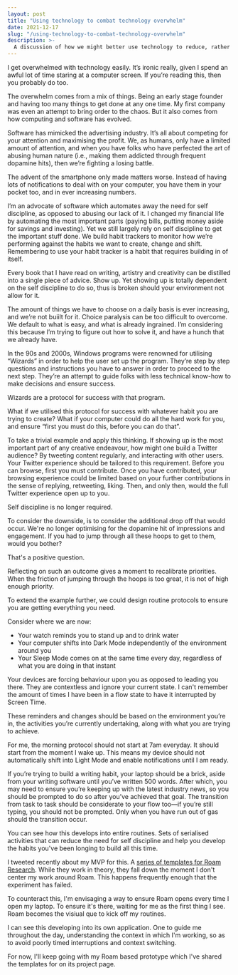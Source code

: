 ```yaml
---
layout: post
title: "Using technology to combat technology overwhelm"
date: 2021-12-17
slug: "/using-technology-to-combat-technology-overwhelm"
description: >-
  A discussion of how we might better use technology to reduce, rather than increase overwhelm.
---
```


I get overwhelmed with technology easily. It’s ironic really, given I spend an awful lot of time staring at a computer screen. If you’re reading this, then you probably do too.

The overwhelm comes from a mix of things. Being an early stage founder and having too many things to get done at any one time. My first company was even an attempt to bring order to the chaos. But it also comes from how computing and software has evolved.

Software has mimicked the advertising industry. It’s all about competing for your attention and maximising the profit. We, as humans, only have a limited amount of attention, and when you have folks who have perfected the art of abusing human nature (i.e., making them addicted through frequent dopamine hits), then we’re fighting a losing battle.

The advent of the smartphone only made matters worse. Instead of having lots of notifications to deal with on your computer, you have them in your pocket too, and in ever increasing numbers.

I’m an advocate of software which automates away the need for self discipline, as opposed to abusing our lack of it. I changed my financial life by automating the most important parts (paying bills, putting money aside for savings and investing). Yet we still largely rely on self discipline to get the important stuff done. We build habit trackers to monitor how we’re performing against the habits we want to create, change and shift. Remembering to use your habit tracker is a habit that requires building in of itself.

Every book that I have read on writing, artistry and creativity can be distilled into a single piece of advice. Show up. Yet showing up is totally dependent on the self discipline to do so, thus is broken should your environment not allow for it.

The amount of things we have to choose on a daily basis is ever increasing, and we’re not buiilt for it. Choice paralysis can be too difficult to overcome. We default to what is easy, and what is already ingrained. I’m considering this because I’m trying to figure out how to solve it, and have a hunch that we already have.

In the 90s and 2000s, Windows programs were renowned for utilising “Wizards” in order to help the user set up the program. They’re step by step questions and instructions you have to answer in order to proceed to the next step. They’re an attempt to guide folks with less technical know-how to make decisions and ensure success.

Wizards are a protocol for success with that program.

What if we utilised this protocol for success with whatever habit you are trying to create? What if your computer could do all the hard work for you, and ensure “first you must do this, before you can do that”.

To take a trivial example and apply this thinking. If showing up is the most important part of any creative endeavour, how might one build a Twitter audience? By tweeting content regularly, and interacting with other users. Your Twitter experience should be tailored to this requirement. Before you can browse, first you must contribute. Once you have contributed, your browsing experience could be limited based on your further contributions in the sense of replying, retweeting, liking. Then, and only then, would the full Twitter experience open up to you.

Self discipline is no longer required.

To consider the downside, is to consider the additional drop off that would occur. We're no longer optimising for the dopamine hit of impressions and engagement. If you had to jump through all these hoops to get to them, would you bother?

That's a positive question.

Reflecting on such an outcome gives a moment to recalibrate priorities. When the friction of jumping through the hoops is too great, it is not of high enough priority.

To extend the example further, we could design routine protocols to ensure you are getting everything you need.

Consider where we are now:

- Your watch reminds you to stand up and to drink water
- Your computer shifts into Dark Mode independently of the environment around you
- Your Sleep Mode comes on at the same time every day, regardless of what you are doing in that instant

Your devices are forcing behaviour upon you as opposed to leading you there. They are contextless and ignore your current state. I can't remember the amount of times I have been in a flow state to have it interrupted by Screen Time.

These reminders and changes should be based on the environment you’re in, the activities you’re currently undertaking, along with what you are trying to achieve.

For me, the morning protocol should not start at 7am everyday. It should start from the moment I wake up. This means my device should not automatically shift into Light Mode and enable notifications until I am ready.

If you’re trying to build a writing habit, your laptop should be a brick, aside from your writing software until you’ve written 500 words. After which, you may need to ensure you’re keeping up with the latest industry news, so you should be prompted to do so after you’ve achieved that goal. The transition from task to task should be considerate to your flow too—if you’re still typing, you should not be prompted. Only when you have run out of gas should the transition occur.

You can see how this develops into entire routines. Sets of serialised activities that can reduce the need for self discipline and help you develop the habits you've been longing to build all this time.

I tweeted recently about my MVP for this. A [series of templates for Roam Research](/projects/routines). While they work in theory, they fall down the moment I don't center my work around Roam. This happens frequently enough that the experiment has failed.

To counteract this, I'm envisaging a way to ensure Roam opens every time I open my laptop. To ensure it's there, waiting for me as the first thing I see. Roam becomes the visiual que to kick off my routines.

I can see this developing into its own application. One to guide me throughout the day, understanding the context in which I'm working, so as to avoid poorly timed interruptions and context switching.

For now, I'll keep going with my Roam based prototype which I've shared the templates for on its project page.
